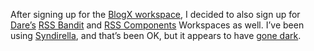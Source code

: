 After signing up for the [BlogX
workspace](http://www.gotdotnet.com/community/workspaces/workspace.aspx?id=ddc98753-6559-489b-a533-57034790a93a),
I decided to also sign up for
[Dare’s](http://www.kuro5hin.org/user/Carnage4Life/diary) [RSS
Bandit](http://www.gotdotnet.com/community/workspaces/workspace.aspx?id=cb8d3173-9f65-46fe-bf17-122e3703bb00)
and [RSS
Components](http://www.gotdotnet.com/community/workspaces/workspace.aspx?id=d2f497c0-0464-42b5-a022-1b3d9a01759f)
Workspaces as well. I’ve been using
[Syndirella](http://www.yole.ru/projects/syndirella/), and that’s been
OK, but it appears to have [gone dark](http://home.yole.ru/weblog/).
